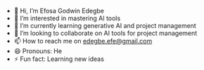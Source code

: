 - 👋 Hi, I’m Efosa Godwin Edegbe
- 👀 I’m interested in mastering AI tools
- 🌱 I’m currently learning generative AI and project management 
- 💞️ I’m looking to collaborate on AI tools for project management 
- 📫 How to reach me on edegbe.efe@gmail.com 
- 😄 Pronouns: He
- ⚡ Fun fact: Learning new ideas

<!---
edegbeefe/edegbeefe is a ✨ special ✨ repository because its `README.md` (this file) appears on your GitHub profile.
You can click the Preview link to take a look at your changes.
--->
